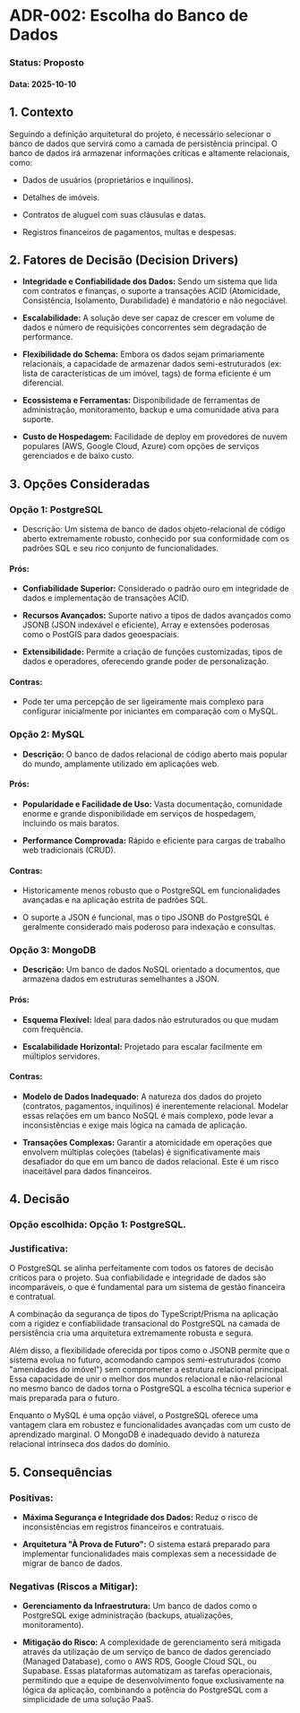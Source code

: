 # ADR-002: Escolha do Banco de Dados

### Status: Proposto

#### Data: 2025-10-10

## 1. Contexto
Seguindo a definição arquitetural do projeto, é necessário selecionar o banco de dados que servirá como a camada de persistência principal. O banco de dados irá armazenar informações críticas e altamente relacionais, como:

- Dados de usuários (proprietários e inquilinos).

- Detalhes de imóveis.

- Contratos de aluguel com suas cláusulas e datas.

- Registros financeiros de pagamentos, multas e despesas.

## 2. Fatores de Decisão (Decision Drivers)

- **Integridade e Confiabilidade dos Dados:** Sendo um sistema que lida com contratos e finanças, o suporte a transações ACID (Atomicidade, Consistência, Isolamento, Durabilidade) é mandatório e não negociável.

- **Escalabilidade:** A solução deve ser capaz de crescer em volume de dados e número de requisições concorrentes sem degradação de performance.

- **Flexibilidade do Schema:** Embora os dados sejam primariamente relacionais, a capacidade de armazenar dados semi-estruturados (ex: lista de características de um imóvel, tags) de forma eficiente é um diferencial.

- **Ecossistema e Ferramentas:** Disponibilidade de ferramentas de administração, monitoramento, backup e uma comunidade ativa para suporte.

- **Custo de Hospedagem:** Facilidade de deploy em provedores de nuvem populares (AWS, Google Cloud, Azure) com opções de serviços gerenciados e de baixo custo.

## 3. Opções Consideradas

### Opção 1: PostgreSQL

- Descrição: Um sistema de banco de dados objeto-relacional de código aberto extremamente robusto, conhecido por sua conformidade com os padrões SQL e seu rico conjunto de funcionalidades.

#### Prós:

- **Confiabilidade Superior:** Considerado o padrão ouro em integridade de dados e implementação de transações ACID.

- **Recursos Avançados:** Suporte nativo a tipos de dados avançados como JSONB (JSON indexável e eficiente), Array e extensões poderosas como o PostGIS para dados geoespaciais.

- **Extensibilidade:** Permite a criação de funções customizadas, tipos de dados e operadores, oferecendo grande poder de personalização.

#### Contras:

- Pode ter uma percepção de ser ligeiramente mais complexo para configurar inicialmente por iniciantes em comparação com o MySQL.

### Opção 2: MySQL

- **Descrição:** O banco de dados relacional de código aberto mais popular do mundo, amplamente utilizado em aplicações web.

#### Prós:

- **Popularidade e Facilidade de Uso:** Vasta documentação, comunidade enorme e grande disponibilidade em serviços de hospedagem, incluindo os mais baratos.

- **Performance Comprovada:** Rápido e eficiente para cargas de trabalho web tradicionais (CRUD).

#### Contras:

- Historicamente menos robusto que o PostgreSQL em funcionalidades avançadas e na aplicação estrita de padrões SQL.

- O suporte a JSON é funcional, mas o tipo JSONB do PostgreSQL é geralmente considerado mais poderoso para indexação e consultas.

### Opção 3: MongoDB

- **Descrição:** Um banco de dados NoSQL orientado a documentos, que armazena dados em estruturas semelhantes a JSON.

#### Prós:

- **Esquema Flexível:** Ideal para dados não estruturados ou que mudam com frequência.

- **Escalabilidade Horizontal:** Projetado para escalar facilmente em múltiplos servidores.

#### Contras:

- **Modelo de Dados Inadequado:** A natureza dos dados do projeto (contratos, pagamentos, inquilinos) é inerentemente relacional. Modelar essas relações em um banco NoSQL é mais complexo, pode levar a inconsistências e exige mais lógica na camada de aplicação.

- **Transações Complexas:** Garantir a atomicidade em operações que envolvem múltiplas coleções (tabelas) é significativamente mais desafiador do que em um banco de dados relacional. Este é um risco inaceitável para dados financeiros.

## 4. Decisão

### Opção escolhida: Opção 1: PostgreSQL.

### Justificativa:
O PostgreSQL se alinha perfeitamente com todos os fatores de decisão críticos para o projeto. Sua confiabilidade e integridade de dados são incomparáveis, o que é fundamental para um sistema de gestão financeira e contratual.

A combinação da segurança de tipos do TypeScript/Prisma na aplicação com a rigidez e confiabilidade transacional do PostgreSQL na camada de persistência cria uma arquitetura extremamente robusta e segura.

Além disso, a flexibilidade oferecida por tipos como o JSONB permite que o sistema evolua no futuro, acomodando campos semi-estruturados (como "amenidades do imóvel") sem comprometer a estrutura relacional principal. Essa capacidade de unir o melhor dos mundos relacional e não-relacional no mesmo banco de dados torna o PostgreSQL a escolha técnica superior e mais preparada para o futuro.

Enquanto o MySQL é uma opção viável, o PostgreSQL oferece uma vantagem clara em robustez e funcionalidades avançadas com um custo de aprendizado marginal. O MongoDB é inadequado devido à natureza relacional intrínseca dos dados do domínio.

## 5. Consequências

### Positivas:

- **Máxima Segurança e Integridade dos Dados:** Reduz o risco de inconsistências em registros financeiros e contratuais.

- **Arquitetura "À Prova de Futuro":** O sistema estará preparado para implementar funcionalidades mais complexas sem a necessidade de migrar de banco de dados.

### Negativas (Riscos a Mitigar):

- **Gerenciamento da Infraestrutura:** Um banco de dados como o PostgreSQL exige administração (backups, atualizações, monitoramento).

- **Mitigação do Risco:** A complexidade de gerenciamento será mitigada através da utilização de um serviço de banco de dados gerenciado (Managed Database), como o AWS RDS, Google Cloud SQL, ou Supabase. Essas plataformas automatizam as tarefas operacionais, permitindo que a equipe de desenvolvimento foque exclusivamente na lógica da aplicação, combinando a potência do PostgreSQL com a simplicidade de uma solução PaaS.



